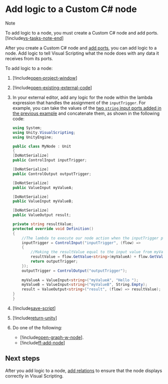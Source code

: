 # Add logic to a Custom C# node

> [!NOTE]
> To add logic to a node, you must create a Custom C# node and add
> ports. [!include[vs-tasks-note-end](./snippets/custom-c-nodes/vs-tasks-note-end.md)]

After you create a Custom C# node and [add ports](vs-create-custom-node-add-ports.md), you can add logic to a node. Add
logic to tell Visual Scripting what the node does with any data it receives from its ports.

To add logic to a node:

1. [!include[open-project-window](./snippets/vs-open-project-window.md)]

2. [!include[open-existing-external-code](./snippets/vs-open-existing-external-code.md)]

3. In your external editor, add any logic for the node within the lambda expression that handles the assignment of
   the `inputTrigger`. For example, you can take the values of
   the [two `string` input ports added in the previous example](vs-create-custom-node-add-ports.md#add-value-ports) and
   concatenate them, as shown in the following code:

    ```C#
    using System;
    using Unity.VisualScripting;
    using UnityEngine;

    public class MyNode : Unit
    {
    [DoNotSerialize]
    public ControlInput inputTrigger;

    [DoNotSerialize]
    public ControlOutput outputTrigger;

    [DoNotSerialize]
    public ValueInput myValueA;

    [DoNotSerialize]
    public ValueInput myValueB;

    [DoNotSerialize]
    public ValueOutput result;

    private string resultValue;
    protected override void Definition()
    {
        //The lambda to execute our node action when the inputTrigger port is triggered.
        inputTrigger = ControlInput("inputTrigger", (flow) =>
        {
            //Making the resultValue equal to the input value from myValueA concatenating it with myValueB.
            resultValue = flow.GetValue<string>(myValueA) + flow.GetValue<string>(myValueB) + "!!!";
            return outputTrigger;
        });
        outputTrigger = ControlOutput("outputTrigger");
        
        myValueA = ValueInput<string>("myValueA", "Hello ");
        myValueB = ValueInput<string>("myValueB", String.Empty);
        result = ValueOutput<string>("result", (flow) => resultValue);
    }
    }
    ```

4. [!include[save-script](./snippets/vs-save-script.md)]

1. [!include[return-unity](./snippets/vs-return-unity.md)]

5. Do one of the following:

    - [!include[open-graph-w-node](./snippets/custom-c-nodes/vs-open-graph-w-node.md)].
    - [!include[ff-add-node](./snippets/custom-c-nodes/vs-ff-add-node.md)]

## Next steps

After you add logic to a node, [add relations](vs-create-custom-node-add-relations.md) to ensure that the node displays
correctly in Visual Scripting. 
